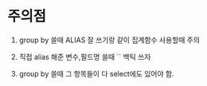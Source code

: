 # 주의점  
1. group by 쓸때 ALIAS 잘 쓰기랑 같이 집계함수 사용할때 주의   
  
2. 직접 alias 해준 변수,필드명 쓸때 `` 백틱 쓰자

3. group by 쓸때 그 항목들이 다 select에도 있어야 함.

